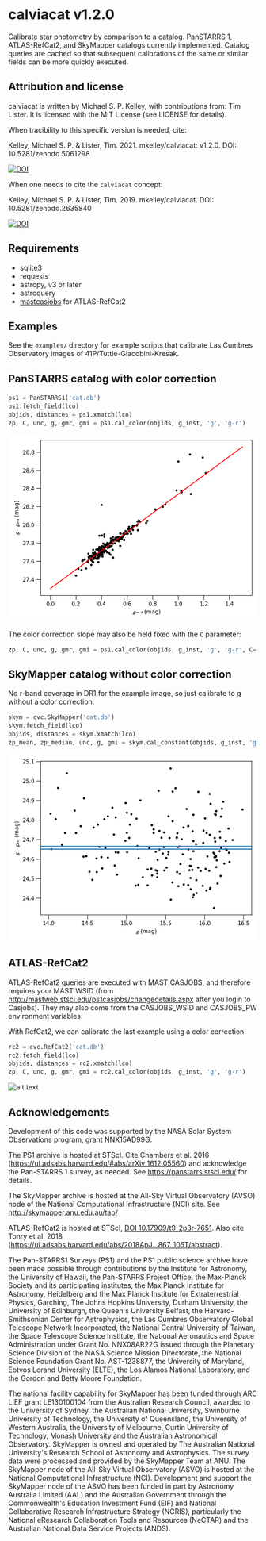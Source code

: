 # calviacat v1.2.0
Calibrate star photometry by comparison to a catalog.  PanSTARRS 1, ATLAS-RefCat2, and SkyMapper catalogs currently implemented.  Catalog queries are cached so that subsequent calibrations of the same or similar fields can be more quickly executed.

## Attribution and license

calviacat is written by Michael S. P. Kelley, with contributions from: Tim Lister.  It is licensed with the MIT License (see LICENSE for details).

When tracibility to this specific version is needed, cite:

Kelley, Michael S. P. & Lister, Tim. 2021.  mkelley/calviacat: v1.2.0.  DOI: 10.5281/zenodo.5061298

[![DOI](https://zenodo.org/badge/DOI/10.5281/zenodo.5061298.svg)](https://doi.org/10.5281/zenodo.5061298)

When one needs to cite the `calviacat` concept:

Kelley, Michael S. P. & Lister, Tim. 2019.  mkelley/calviacat.  DOI: 10.5281/zenodo.2635840

[![DOI](https://zenodo.org/badge/DOI/10.5281/zenodo.2635840.svg)](https://doi.org/10.5281/zenodo.2635840)

## Requirements

* sqlite3
* requests
* astropy, v3 or later
* astroquery
* [mastcasjobs](https://github.com/rlwastro/mastcasjobs) for ATLAS-RefCat2

## Examples

See the `examples/` directory for example scripts that calibrate Las
Cumbres Observatory images of 41P/Tuttle-Giacobini-Kresak.

## PanSTARRS catalog with color correction

``` python
ps1 = PanSTARRS1('cat.db')
ps1.fetch_field(lco)
objids, distances = ps1.xmatch(lco)
zp, C, unc, g, gmr, gmi = ps1.cal_color(objids, g_inst, 'g', 'g-r')
```

![alt text](examples/lco-ps1-color-corrected.png "PanSTARRS 1, with color correction, best-fit calibration")

The color correction slope may also be held fixed with the `C` parameter:

``` python
zp, C, unc, g, gmr, gmi = ps1.cal_color(objids, g_inst, 'g', 'g-r', C=-0.089)
```

## SkyMapper catalog without color correction

No r-band coverage in DR1 for the example image, so just calibrate to g without a color correction.

``` python
skym = cvc.SkyMapper('cat.db')
skym.fetch_field(lco)
objids, distances = skym.xmatch(lco)
zp_mean, zp_median, unc, g, gmi = skym.cal_constant(objids, g_inst, 'g')
```

![alt text](examples/lco-skymapper-constant.png "SkyMapper, no color correction, best-fit calibration")

## ATLAS-RefCat2

ATLAS-RefCat2 queries are executed with MAST CASJOBS, and therefore requires your MAST WSID (from <http://mastweb.stsci.edu/ps1casjobs/changedetails.aspx> after you login to Casjobs).  They may also come from the CASJOBS_WSID and CASJOBS_PW environment variables.

With RefCat2, we can calibrate the last example using a color correction:


``` python
rc2 = cvc.RefCat2('cat.db')
rc2.fetch_field(lco)
objids, distances = rc2.xmatch(lco)
zp, C, unc, g, gmr, gmi = rc2.cal_color(objids, g_inst, 'g', 'g-r')
```

![alt text](examples/lco-refcat2-color-corrected.png "ATLAS-RefCat2, with color correction, best-fit calibration")

## Acknowledgements

Development of this code was supported by the NASA Solar System Observations program, grant NNX15AD99G.

The PS1 archive is hosted at STScI.  Cite Chambers et al. 2016 (https://ui.adsabs.harvard.edu/#abs/arXiv:1612.05560) and acknowledge the Pan-STARRS 1 survey, as needed.  See https://panstarrs.stsci.edu/ for details.

The SkyMapper archive is hosted at the All-Sky Virtual Observatory (AVSO) node of the National Computational Infrastructure (NCI) site.  See http://skymapper.anu.edu.au/tap/

ATLAS-RefCat2 is hosted at STScI, [DOI 10.17909/t9-2p3r-7651](http://dx.doi.org/10.17909/t9-2p3r-7651).  Also cite Tonry et al. 2018 (https://ui.adsabs.harvard.edu/abs/2018ApJ...867..105T/abstract).

The Pan-STARRS1 Surveys (PS1) and the PS1 public science archive have been made possible through contributions by the Institute for Astronomy, the University of Hawaii, the Pan-STARRS Project Office, the Max-Planck Society and its participating institutes, the Max Planck Institute for Astronomy, Heidelberg and the Max Planck Institute for Extraterrestrial Physics, Garching, The Johns Hopkins University, Durham University, the University of Edinburgh, the Queen's University Belfast, the Harvard-Smithsonian Center for Astrophysics, the Las Cumbres Observatory Global Telescope Network Incorporated, the National Central University of Taiwan, the Space Telescope Science Institute, the National Aeronautics and Space Administration under Grant No. NNX08AR22G issued through the Planetary Science Division of the NASA Science Mission Directorate, the National Science Foundation Grant No. AST-1238877, the University of Maryland, Eotvos Lorand University (ELTE), the Los Alamos National Laboratory, and the Gordon and Betty Moore Foundation.

The national facility capability for SkyMapper has been funded through ARC LIEF grant LE130100104 from the Australian Research Council, awarded to the University of Sydney, the Australian National University, Swinburne University of Technology, the University of Queensland, the University of Western Australia, the University of Melbourne, Curtin University of Technology, Monash University and the Australian Astronomical Observatory. SkyMapper is owned and operated by The Australian National University's Research School of Astronomy and Astrophysics. The survey data were processed and provided by the SkyMapper Team at ANU. The SkyMapper node of the All-Sky Virtual Observatory (ASVO) is hosted at the National Computational Infrastructure (NCI). Development and support the SkyMapper node of the ASVO has been funded in part by Astronomy Australia Limited (AAL) and the Australian Government through the Commonwealth's Education Investment Fund (EIF) and National Collaborative Research Infrastructure Strategy (NCRIS), particularly the National eResearch Collaboration Tools and Resources (NeCTAR) and the Australian National Data Service Projects (ANDS).
